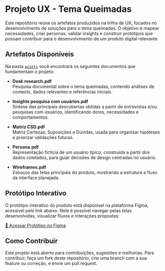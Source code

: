 # Projeto UX - Tema Queimadas

Este repositório reúne os artefatos produzidos na trilha de UX, focados no desenvolvimento de soluções para o tema queimadas. O objetivo é mapear necessidades, criar personas, validar insights e construir protótipos que possam contribuir para o desenvolvimento de um produto digital relevante.

## Artefatos Disponíveis

Na pasta [`assets`](./assets) você encontrará os seguintes documentos que fundamentam o projeto:

- **Desk research.pdf**  
  Pesquisa documental sobre o tema queimadas, contendo análises de contexto, dados relevantes e referências iniciais.

- **Insights pesquisa com usuários.pdf**  
  Síntese das principais descobertas obtidas a partir de entrevistas e/ou pesquisas com usuários, identificando dores, necessidades e comportamentos.

- **Matriz CSD.pdf**  
  Matriz Certezas, Suposições e Dúvidas, usada para organizar hipóteses e priorizar validações futuras.

- **Persona.pdf**  
  Representação fictícia de um usuário típico, construída a partir dos dados coletados, para guiar decisões de design centradas no usuário.

- **Wireframes.pdf**  
  Esboços das telas principais do produto, mostrando a estrutura e fluxo da interface planejada.

## Protótipo Interativo

O protótipo interativo do produto está disponível na plataforma Figma, acessível pelo link abaixo. Nele é possível navegar pelas telas desenvolvidas, visualizar fluxos e interações propostas:

[🔗 Acessar Protótipo no Figma](https://www.figma.com/design/y1N1nmFngpqHLNwMBhav1O/Untitled?node-id=82-183&t=W52yj7KedbyhGX5A-1)

## Como Contribuir

Este projeto está aberto para contribuições, sugestões e melhorias. Para contribuir, faça um fork deste repositório, crie uma branch com a sua feature ou correção, e envie um pull request.